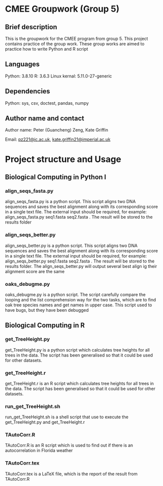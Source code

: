# CMEE Groupwork (Group 5)
## Brief description
This is the groupwork for the CMEE program from group 5. This project contains practice of the group work. These group works are aimed to practice how to write Python and R script 


## Languages

Python: 3.8.10
R: 3.6.3
Linux kernal: 5.11.0-27-generic


## Dependencies
Python: sys, csv, doctest, pandas, numpy

## Author name and contact
Author name: Peter (Guancheng) Zeng, Kate Griffin

Email: pz221@ic.ac.uk, kate.griffin21@imperial.ac.uk

# Project structure and Usage
## Biological Computing in Python I

### align_seqs_fasta.py

align_seqs_fasta.py is a python script. This script aligns two DNA sequences and saves the best alignment along with its corresponding score in a single text file. The external input should be required, for example: align_seqs_fasta.py seq1.fasta seq2.fasta . The result will be stored to the results folder

### align_seqs_better.py

align_seqs_better.py is a python script. This script aligns two DNA sequences and saves the best alignment along with its corresponding score in a single text file. The external input should be required, for example: align_seqs_better.py seq1.fasta seq2.fasta . The result will be stored to the results folder. The align_seqs_better.py will output several best align ig their alignment score are the same

### oaks_debugme.py

oaks_debugme.py is a python script. The script carefully compare the looping and the list comprehension way for the two tasks, which are to find oak tree species names and get names in upper case. This script used to have bugs, but they have been debugged

## Biological Computing in R
### get_TreeHeight.py

get_TreeHeight.py is a python script which calculates tree heights for all trees in the data. The script has been generalised so that it could be used for other datasets.

### get_TreeHeight.r

get_TreeHeight.r is an R script which calculates tree heights for all trees in the data. The script has been generalised so that it could be used for other datasets.

### run_get_TreeHeight.sh

run_get_TreeHeight.sh is a shell script that use to execute the get_TreeHeight.py and get_TreeHeight.r

### TAutoCorr.R

TAutoCorr.R is an R script which is used to find out if there is an autocorrelation in Florida weather

### TAutoCorr.tex

TAutoCorr.tex is a LaTeX file, which is the report of the result from TAutoCorr.R

